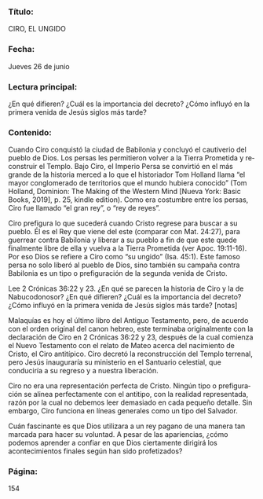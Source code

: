 ### Título:

CIRO, EL UNGIDO

### Fecha:

Jueves 26 de junio

### Lectura principal:

¿En qué difieren? ¿Cuál es la importancia del decreto? ¿Cómo influyó en la primera venida de Jesús siglos más tarde?

### Contenido:

Cuando Ciro conquistó la ciudad de Babilonia y concluyó el cautiverio del
pueblo de Dios. Los persas les permitieron volver a la Tierra Prometida y re­
construir el Templo. Bajo Ciro, el Imperio Persa se convirtió en el más grande
de la historia merced a lo que el historiador Tom Holland llama “el mayor
conglomerado de territorios que el mundo hubiera conocido” (Tom Holland,
Dominion: The Making of the Western Mind [Nueva York: Basic Books, 2019], p.
25, kindle edition). Como era costumbre entre los persas, Ciro fue llamado
“el gran rey”, o “rey de reyes”.

Ciro prefigura lo que sucederá cuando Cristo regrese para buscar a su pueblo.
Él es el Rey que viene del este (comparar con Mat. 24:27), para guerrear contra
Babilonia y liberar a su pueblo a fin de que este quede finalmente libre de ella
y vuelva a la Tierra Prometida (ver Apoc. 19:11-16). Por eso Dios se refiere a Ciro
como “su ungido” (Isa. 45:1). Este famoso persa no solo liberó al pueblo de Dios,
sino también su campaña contra Babilonia es un tipo o prefiguración de la
segunda venida de Cristo.

Lee 2 Crónicas 36:22 y 23. ¿En qué se parecen la historia de Ciro y la de
Nabucodonosor? ¿En qué difieren? ¿Cuál es la importancia del decreto?
¿Cómo influyó en la primera venida de Jesús siglos más tarde? [notas]

Malaquías es hoy el último libro del Antiguo Testamento, pero, de acuerdo
con el orden original del canon hebreo, este terminaba originalmente con la
declaración de Ciro en 2 Crónicas 36:22 y 23, después de la cual comienza el
Nuevo Testamento con el relato de Mateo acerca del nacimiento de Cristo,
el Ciro antitípico. Ciro decretó la reconstrucción del Templo terrenal, pero
Jesús inauguraría su ministerio en el Santuario celestial, que conduciría a
su regreso y a nuestra liberación.

Ciro no era una representación perfecta de Cristo. Ningún tipo o prefigura­
ción se alinea perfectamente con el antitipo, con la realidad representada, razón
por la cual no debemos leer demasiado en cada pequeño detalle. Sin embargo,
Ciro funciona en líneas generales como un tipo del Salvador.

Cuán fascinante es que Dios utilizara a un rey pagano de una manera tan
marcada para hacer su voluntad. A pesar de las apariencias, ¿cómo podemos
aprender a confiar en que Dios ciertamente dirigirá los acontecimientos finales
según han sido profetizados?

### Página:

154
